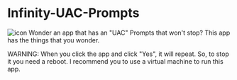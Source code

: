 # Infinity-UAC-Prompts
![icon](https://user-images.githubusercontent.com/96981392/167805267-e217b7ac-d3bf-488e-a93c-327da9ba29c6.png)
Wonder an app that has an "UAC" Prompts that won't stop? This app has the things that you wonder.


WARNING: When you click the app and click "Yes", it will repeat. So, to stop it you need a reboot. I recommend you to use a virtual machine to run this app.

